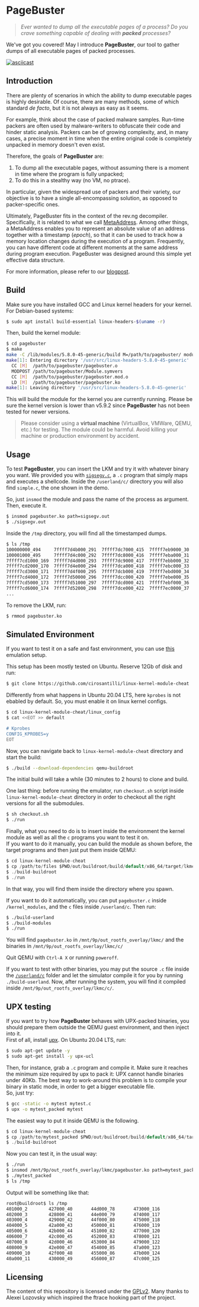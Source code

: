 # PageBuster

>_Ever wanted to dump all the executable pages of a process? Do you crave something capable of dealing with **packed** processes?_  

We've got you covered! May I introduce **PageBuster**, our tool to gather dumps of all executable pages of packed processes.

[![asciicast](https://asciinema.org/a/cJH2O5N8w8Dd0GUuHw9kj8CZM.svg)](https://asciinema.org/a/cJH2O5N8w8Dd0GUuHw9kj8CZM)

Introduction
------------

There are plenty of scenarios in which the ability to dump executable pages is highly desirable. Of course, there are many methods, some of which standard _de facto_, but it is not always as easy as it seems.

For example, think about the case of packed malware samples. Run-time packers are often used by malware-writers to obfuscate their code and hinder static analysis. Packers can be of growing complexity, and, in many cases, a precise moment in time when the entire original code is completely unpacked in memory doesn't even exist.

Therefore, the goals of **PageBuster** are:

1. To dump all the executable pages, without assuming there is a moment in time where the program is fully unpacked;
2. To do this in a stealthy way (no VM, no ptrace).

In particular, given the widespread use of packers and their variety, our objective is to have a single all-encompassing solution, as opposed to packer-specific ones.

Ultimately, PageBuster fits in the context of the rev.ng decompiler. Specifically, it is related to what we call [MetaAddress](https://github.com/revng/revng/blob/9869f05/include/revng/Support/MetaAddress.h#L382). Among other things, a MetaAddress enables you to represent an absolute value of an address together with a timestamp (_epoch_), so that it can be used to track how a memory location changes during the execution of a program. Frequently, you can have different code at different moments at the same address during program execution. PageBuster was designed around this simple yet effective data structure.

For more information, please refer to our [blogpost](https://rev.ng/blog/dump/post.html).

Build
------

Make sure you have installed GCC and Linux kernel headers for your kernel. For Debian-based systems:

```sh
$ sudo apt install build-essential linux-headers-$(uname -r)
```

Then, build the kernel module:

```sh
$ cd pagebuster
$ make
make -C /lib/modules/5.8.0-45-generic/build M=/path/to/pagebuster/ modules
make[1]: Entering directory '/usr/src/linux-headers-5.8.0-45-generic'
  CC [M]  /path/to/pagebuster/pagebuster.o
  MODPOST /path/to/pagebuster/Module.symvers
  CC [M]  /path/to/pagebuster/pagebuster.mod.o
  LD [M]  /path/to/pagebuster/pagebuster.ko
make[1]: Leaving directory '/usr/src/linux-headers-5.8.0-45-generic'
```
This will build the module for the kernel you are currently running. Please be sure the kernel version is lower than v5.9.2 since **PageBuster** has not been tested for newer versions.

> Please consider using a **virtual machine** (VirtualBox, VMWare, QEMU, etc.) for testing. The module could be 
harmful. Avoid killing your machine or production environment by accident.


Usage
------

To test **PageBuster**, you can insert the LKM and try it with whatever binary you want. We provided you with [`sigsegv.c`](https://github.com/zTehRyaN/pagebuster/blob/main/sigsegv.c), a `.c` program that simply maps and executes a shellcode. Inside the `/userland/c/` directory you will also find `simple.c`, the one shown in the demo.

So, just `insmod` the module and pass the name of the process as argument. Then, execute it.

```sh
$ insmod pagebuster.ko path=sigsegv.out
$ ./sigsegv.out
```

Inside the `/tmp` directory, you will find all the timestamped dumps.
```sh
$ ls /tmp                        
100000000_494     7ffff7d4b000_291  7ffff7dc7000_415  7ffff7eb9000_30                         
100001000_495     7ffff7d4c000_292  7ffff7dc8000_416  7ffff7eba000_31                         
7ffff7cd1000_169  7ffff7d4d000_293  7ffff7dc9000_417  7ffff7ebb000_32                         
7ffff7cd2000_170  7ffff7d4e000_294  7ffff7dca000_418  7ffff7ebc000_33                         
7ffff7cd3000_171  7ffff7d4f000_295  7ffff7dcb000_419  7ffff7ebd000_34                         
7ffff7cd4000_172  7ffff7d50000_296  7ffff7dcc000_420  7ffff7ebe000_35                         
7ffff7cd5000_173  7ffff7d51000_297  7ffff7dcd000_421  7ffff7ebf000_36                         
7ffff7cd6000_174  7ffff7d52000_298  7ffff7dce000_422  7ffff7ec0000_37
...
```

To remove the LKM, run:

```sh
$ rmmod pagebuster.ko
```

Simulated Environment
---------------------

If you want to test it on a safe and fast environment, you can use [this](https://github.com/cirosantilli/linux-kernel-module-cheat) emulation setup.

This setup has been mostly tested on Ubuntu.
Reserve 12Gb of disk and run:
```sh
$ git clone https://github.com/cirosantilli/linux-kernel-module-cheat
```
Differently from what happens in Ubuntu 20.04 LTS, here `kprobes` is not ebabled by default. So, you must enable it on linux kernel configs.
```sh
$ cd linux-kernel-module-cheat/linux_config
$ cat <<EOT >> default

# Kprobes
CONFIG_KPROBES=y
EOT
```
Now, you can navigate back to `linux-kernel-module-cheat` directory and start the build:
```sh
$ ./build --download-dependencies qemu-buildroot
```

The initial build will take a while (30 minutes to 2 hours) to clone and build.

One last thing: before running the emulator, run `checkout.sh` script inside `linux-kernel-module-cheat` directory in order to checkout all the right versions for all the submodules.
```sh
$ sh checkout.sh
$ ./run
```
Finally, what you need to do is to insert inside the environment the kernel module as well as all the `c` programs you want to test it on.  
If you want to do it manually, you can build the module as shown before, the target programs and then just put them inside QEMU:
```c
$ cd linux-kernel-module-cheat
$ cp /path/to/files $PWD/out/buildroot/build/default/x86_64/target/lkmc/
$ ./build-buildroot
$ ./run
```
In that way, you will find them inside the directory where you spawn.  

If you want to do it automatically, you can put `pagebuster.c` inside `/kernel_modules`, and the `c` files inside `/userland/c`. Then run:
```sh
$ ./build-userland
$ ./build-modules
$ ./run
```
You will find `pagebuster.ko` in `/mnt/9p/out_rootfs_overlay/lkmc/` and the binaries in `/mnt/9p/out_rootfs_overlay/lkmc/c/`

Quit QEMU with `Ctrl-A X` or running `poweroff`.

If you want to test with other binaries, you may put the source `.c` file inside the [`/userland/c`](https://github.com/cirosantilli/linux-kernel-module-cheat/tree/master/userland/c) folder and let the simulator compile it for you by running `./build-userland`. Now, after running the system, you will find it compiled inside `/mnt/9p/out_rootfs_overlay/lkmc/c/`.

UPX testing
------------

If you want to try how **PageBuster** behaves with UPX-packed binaries, you should prepare them outside the QEMU guest environment, and then inject into it.  
First of all, install [upx](https://upx.github.io/). On Ubuntu 20.04 LTS, run:
```sh
$ sudo apt-get update -y
$ sudo apt-get install -y upx-ucl
```
Then, for instance, grab a `.c` program and compile it. Make sure it reaches the minimum size required by upx to pack it: UPX cannot handle binaries under 40Kb. The best way to work-around this problem is to compile your binary in static mode, in order to get a bigger executable file.  
So, just try:
```sh
$ gcc -static -o mytest mytest.c
$ upx -o mytest_packed mytest
```

The easiest way to put it inside QEMU is the following.
```c
$ cd linux-kernel-module-cheat
$ cp /path/to/mytest_packed $PWD/out/buildroot/build/default/x86_64/target/lkmc/
$ ./build-buildroot
```

Now you can test it, in the usual way:
```sh
$ ./run
$ insmod /mnt/9p/out_rootfs_overlay/lkmc/pagebuster.ko path=mytest_packed
$ ./mytest_packed
$ ls /tmp
```
Output will be something like that:
```sh
root@buildroot$ ls /tmp  
401000_2        427000_40       44d000_78       473000_116                                                                                
402000_3        428000_41       44e000_79       474000_117                                                                                
403000_4        429000_42       44f000_80       475000_118                                                                                
404000_5        42a000_43       450000_81       476000_119                                                                                
405000_6        42b000_44       451000_82       477000_120
406000_7        42c000_45       452000_83       478000_121
407000_8        42d000_46       453000_84       479000_122
408000_9        42e000_47       454000_85       47a000_123
409000_10       42f000_48       455000_86       47b000_124
40a000_11       430000_49       456000_87       47c000_125

```

Licensing
---------

The content of this repository is licensed under the [GPLv2](https://github.com/zTehRyaN/pagebuster/blob/main/LICENSE). Many thanks to Alexei Lozovsky which inspired the ftrace hooking part of the project. 
